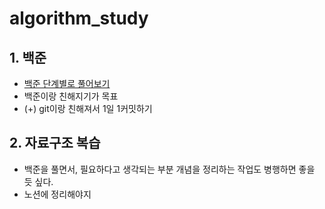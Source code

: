 # algorithm_study

## 1. 백준

- [백준 단계별로 풀어보기](https://www.acmicpc.net/step) 
- 백준이랑 친해지기가 목표
- (+) git이랑 친해져서 1일 1커밋하기

## 2. 자료구조 복습

- 백준을 풀면서, 필요하다고 생각되는 부분 개념을 정리하는 작업도 병행하면 좋을 듯 싶다.
- 노션에 정리해야지
